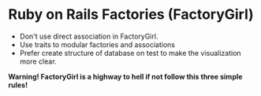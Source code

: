 # Ruby on Rails Factories (FactoryGirl)

* Don't use direct association in FactoryGirl.
* Use traits to modular factories and associations
* Prefer create structure of database on test to make the visualization more clear.

__Warning! FactoryGirl is a highway to hell if not follow this three simple rules!__
